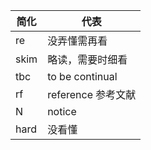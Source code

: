 | 简化 | 代表                |
| ---- | ------------------- |
| re   | 没弄懂需再看        |
| skim | 略读，需要时细看    |
| tbc  | to be continual     |
| rf   | reference  参考文献 |
| N    | notice              |
| hard | 没看懂              | 

